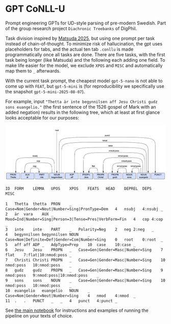# GPT CoNLL-U
Prompt engineering GPTs for UD-style parsing of pre-modern Swedish.
Part of the group research project ``Diachronic Treebanks`` of DigPhil.

Task division inspired by [Matsuda 2025](media/Matsuda-2025-LLM-dependency-parsing.pdf), but using one prompt per task instead of chain-of-thought. 
To minimize risk of hallucination, the gpt uses placeholders for tabs, 
and the actual ten tab `.conllu` is made programmatically once all tasks are done. There are five tasks, with the first task being longer (like Matsuda) and the following each adding one field. To make life easier for the model, we exclude `XPOS` and `MISC` and automatically map them to `_` afterwards.

With the current task prompt, the cheapest model `gpt-5-nano`
is not able to come up with `FEAT`, but `gpt-5-mini` is (for reproducibility we specifically use the snapshot `gpt-5-mini-2025-08-07`).

For example, input `"Thetta är inte begynnilsen aff Jesu Christi gudz sons euangelio."` (the first sentence of the 1526 gospel of Mark with an added negation) results in the following tree, which at least at first glance looks acceptable for our purposes:

![Conllu viewer example](media/conllu-viewer-example.png)

```
ID	FORM	LEMMА	UPOS	XPOS	FEATS	HEAD	DEPREL	DEPS	MISC

1	Thetta	thetta	PRON	_	Case=Nom|Gender=Neut|Number=Sing|PronType=Dem	4	nsubj	4:nsubj	_
2	är	vara	AUX	_	Mood=Ind|Number=Sing|Person=3|Tense=Pres|VerbForm=Fin	4	cop	4:cop	_
3	inte	inte	PART	_	Polarity=Neg	2	neg	2:neg	_
4	begynnilsen	begynnilsen	NOUN	_	Case=Nom|Definite=Def|Gender=Com|Number=Sing	0	root	0:root	_
5	aff	aff	ADP	_	AdpType=Prep	10	case	10:case	_
6	Jesu	Jesu	PROPN	_	Case=Gen|Gender=Masc|Number=Sing	7	flat	7:flat|10:nmod:poss	_
7	Christi	Christi	PROPN	_	Case=Gen|Gender=Masc|Number=Sing	10	nmod:poss	10:nmod:poss	_
8	gudz	gudz	PROPN	_	Case=Gen|Gender=Masc|Number=Sing	9	nmod:poss	9:nmod:poss|10:nmod:poss	_
9	sons	sons	NOUN	_	Case=Gen|Gender=Masc|Number=Sing	10	nmod:poss	10:nmod:poss	_
10	euangelio	euangelio	NOUN	_	Case=Nom|Gender=Neut|Number=Sing	4	nmod	4:nmod	_
11	.	.	PUNCT	_	_	4	punct	4:punct	_
```

See [the main notebook](main.ipynb) for instructions and examples of running the pipeline on your texts of choice.